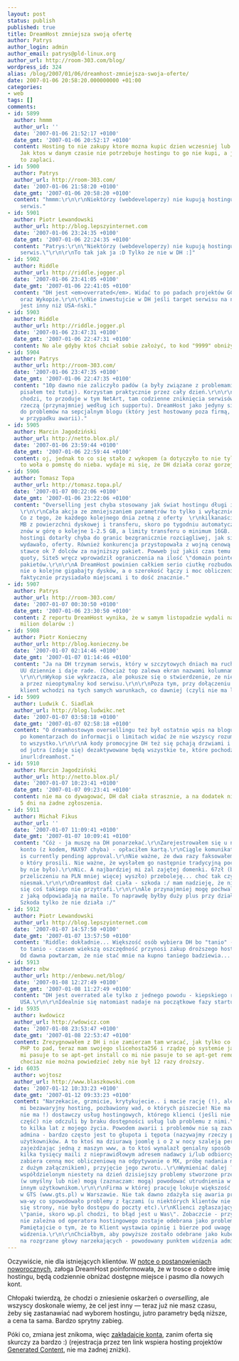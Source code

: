 ```yaml
---
layout: post
status: publish
published: true
title: DreamHost zmniejsza swoją ofertę
author: Patrys
author_login: admin
author_email: patrys@pld-linux.org
author_url: http://room-303.com/blog/
wordpress_id: 324
alias: /blog/2007/01/06/dreamhost-zmniejsza-swoja-oferte/
date: 2007-01-06 20:58:20.000000000 +01:00
categories:
- web
tags: []
comments:
- id: 5899
  author: hmmm
  author_url: ''
  date: '2007-01-06 21:52:17 +0100'
  date_gmt: '2007-01-06 20:52:17 +0100'
  content: Hosting to nie zakupy ktore mozna kupic dzien wczesniej lub przed samym  obiadem.
    Jak ktos w danym czasie nie potrzebuje hostingu to go nie kupi, a jak ktos potrzebuje
    to zaplaci.
- id: 5900
  author: Patrys
  author_url: http://room-303.com/
  date: '2007-01-06 21:58:20 +0100'
  date_gmt: '2007-01-06 20:58:20 +0100'
  content: "hmmm:\r\n\r\nNiektórzy (webdeveloperzy) nie kupują hostingu pod konkretny
    serwis."
- id: 5901
  author: Piotr Lewandowski
  author_url: http://blog.lepszyinternet.com
  date: '2007-01-06 23:24:35 +0100'
  date_gmt: '2007-01-06 22:24:35 +0100'
  content: "Patrys:\r\n\"Niektórzy (webdeveloperzy) nie kupują hostingu pod konkretny
    serwis.\"\r\n\r\nTo tak jak ja :D Tylko że nie w DH :]"
- id: 5902
  author: Riddle
  author_url: http://riddle.jogger.pl
  date: '2007-01-06 23:41:05 +0100'
  date_gmt: '2007-01-06 22:41:05 +0100'
  content: "DH jest <em>overrated</em>. Widać to po padach projektów GC (10p głównie)
    oraz Wykopie.\r\n\r\nNie inwestujcie w DH jeśli target serwisu na nim stawianego
    jest inny niż USA-ński."
- id: 5903
  author: Riddle
  author_url: http://riddle.jogger.pl
  date: '2007-01-06 23:47:31 +0100'
  date_gmt: '2007-01-06 22:47:31 +0100'
  content: No ale gdyby ktoś chciał sobie założyć, to kod "9999" obniży cenę o 99$.
- id: 5904
  author: Patrys
  author_url: http://room-303.com/
  date: '2007-01-06 23:47:35 +0100'
  date_gmt: '2007-01-06 22:47:35 +0100'
  content: "10p dawno nie zaliczyło padów (a były związane z problemami DH, o których
    pisałem też tutaj). Korzystam praktycznie przez cały dzień.\r\n\r\nJeśli o pady
    chodzi, to przoduje w tym NetArt, tam codzienne zniknięcia serwisów są normalną
    rzeczą (przynajmniej według ich supportu). DreamHost jako jedyny się przyznają
    do problemów na sepcjalnym blogu (który jest hostowany poza firmą, żeby działał
    w przypadku awarii)."
- id: 5905
  author: Marcin Jagodziński
  author_url: http://netto.blox.pl/
  date: '2007-01-06 23:59:44 +0100'
  date_gmt: '2007-01-06 22:59:44 +0100'
  content: oj, jednak to co się stało z wykopem (a dotyczyło to nie tylko wykopu)
    to woła o pomstę do nieba. wydaje mi się, że DH działa coraz gorzej.
- id: 5906
  author: Tomasz Topa
  author_url: http://tomasz.topa.pl/
  date: '2007-01-07 00:22:06 +0100'
  date_gmt: '2007-01-06 23:22:06 +0100'
  content: "Overselling jest chyba stosowany jak świat hostingu długi i szeroki...
    \r\n\r\nCała akcja ze zmniejszaniem parametrów to tylko i wyłącznie \"kłit makekingowy\".
    Co z tego, że każdego kolejnego dnia zetną z oferty  \r\nkilkanaście, no kilkadziesiąt
    MB z powierzchni dyskowej i transferu, skoro po tygodniu automatycznie quota podskoczy
    znów w górę o kolejne 1-2.5 GB, a limity transferu o minimum 16GB...\r\n\r\nAmerykańskie
    hostingi dotarły chyba do granic bezgranicznie rozciągliwej, jak się do tej pory
    wydawało, oferty. Również konkurencja przystopowała z wojną cenową kończąc na
    stawce ok 7 dolców za najniższy pakiet. Powweb już jakiś czas temu przestał rozciągać
    quoty, Site5 wręcz wprowadził ograniczenia na ilość \"domain pointers\" do najtańszych
    pakietów.\r\n\r\nA DreamHost powinien całkiem serio ciutkę rozbudować swoją sieć
    nie o kolejne gigabajty dysków, a o szerokość łączy i moc obliczeniową... Bo ostatnio
    faktycznie przysiadało miejscami i to dość znacznie."
- id: 5907
  author: Patrys
  author_url: http://room-303.com/
  date: '2007-01-07 00:30:50 +0100'
  date_gmt: '2007-01-06 23:30:50 +0100'
  content: Z reportu DreamHost wynika, że w samym listopadzie wydali na sprzęt ponad
    milion dolarów :)
- id: 5908
  author: Piotr Konieczny
  author_url: http://blog.konieczny.be
  date: '2007-01-07 02:14:46 +0100'
  date_gmt: '2007-01-07 01:14:46 +0100'
  content: "Ja na DH trzymam serwis, który w szczytowych dniach ma ruch rzedu 80 tys.
    UU dziennie i daje rade. (Chociaż top zalewa ekran nazwami kolumnami php.cgi ;-).
    \r\n\r\nWykop sie wykrzacza, ale pokusze się o stwierdzenie, ze nie przez DH,
    a przez nieoptymalny kod serwisu.\r\n\r\nPoza tym, przy dołączeniu do DH z kodzikiempromocyjnym,
    klient wchodzi na tych samych warunkach, co dawniej (czyli nie ma limitow)."
- id: 5909
  author: Ludwik C. Siadlak
  author_url: http://blog.ludwikc.net
  date: '2007-01-07 03:58:18 +0100'
  date_gmt: '2007-01-07 02:58:18 +0100'
  content: "O dreamhostowym oversellingu też był ostatnio wpis na blogu, a jednak
    po komentarzach do informacji o limitach widać że nie wszyscy rozumieją po co
    to wszystko.\r\n\r\nA kody promocyjne DH też się pchają drzwiami i Oknami, dlatego
    od jutra (zdaje się) dezaktywowane będą wszystkie te, które pochodzą z domen zawierajcyh
    inurl:dreamhost."
- id: 5910
  author: Marcin Jagodziński
  author_url: http://netto.blox.pl/
  date: '2007-01-07 10:23:41 +0100'
  date_gmt: '2007-01-07 09:23:41 +0100'
  content: nie ma co dywagować, DH dał ciała strasznie, a na dodatek nie odpowiadał
    5 dni na żadne zgłoszenia.
- id: 5911
  author: Michał Fikus
  author_url: ''
  date: '2007-01-07 11:09:41 +0100'
  date_gmt: '2007-01-07 10:09:41 +0100'
  content: "Cóż - ja muszę na DH ponarzekać.\r\nZarejestrowałem się u nic, wykupiłem
    konto (z kodem, MAX97 chyba) - opłaciłem kartą.\r\nCiągle komunikat: This account
    is currently pending approval.\r\nNie ważne, że dwa razy faksowałem do nich formularz
    o który prosili. Nie ważne, że wysłałem go następnie tradycyjną pocztą (priorytet,
    by nie było).\r\nNic. A najbardziej mi żal zajętej domenki. 67zł (bo tyle to w
    przeliczeniu na PLN mniej więcej wyszło) przeboleję... choć tak czy siak pozostaje
    niesmak.\r\n\r\nDreamHost dał ciała - szkoda :/ mam nadzieję, że nikomu innemu
    się coś takiego nie przytrafi.\r\n\r\nAle przynajmniej mogę pochwalić szybkość
    z jaką odpowiadają na maile. To naprawdę byłby duży plus przy działającym hostingu.
    Szkoda tylko że nie działa :/"
- id: 5912
  author: Piotr Lewandowski
  author_url: http://blog.lepszyinternet.com
  date: '2007-01-07 14:57:50 +0100'
  date_gmt: '2007-01-07 13:57:50 +0100'
  content: 'Riddle: dokładnie... Większość osób wybiera DH bo "tanio" - wykop.pl pokazał
    to tanio - czasem wiekszą oszczędność przynosi zakup droższego hostingu lokalnego...
    Od dawna powtarzam, że nie stać mnie na kupno taniego badziewia...'
- id: 5913
  author: nbw
  author_url: http://enbewu.net/blog/
  date: '2007-01-08 12:27:49 +0100'
  date_gmt: '2007-01-08 11:27:49 +0100'
  content: "DH jest overrated ale tylko z jednego powodu - kiepskiego routingu do
    USA.\r\n\r\nIdealnie się natomiast nadaje na początkowe fazy startupów."
- id: 5935
  author: kwdowicz
  author_url: http://wdowicz.com
  date: '2007-01-08 23:53:47 +0100'
  date_gmt: '2007-01-08 22:53:47 +0100'
  content: Zrezygnowałem z DH i nie zamierzam tam wracać, jak tylko co innego niż
    PHP to pad, teraz mam swojego slicehosta256 i rządzę po systemie jak król, co
    mi pasuje to se apt-get install co mi nie pasuje to se apt-get remove... Polecam,
    chociaz nie można powiedzieć żeby nie był 12 razy droższy.
- id: 6035
  author: wojtosz
  author_url: http://www.blaszkowski.com
  date: '2007-01-12 10:33:23 +0100'
  date_gmt: '2007-01-12 09:33:23 +0100'
  content: "Narzekacie, grzmicie, krytykujecie.. i macie rację (!), ale: pokażcie
    mi bezawaryjny hosting, pozbawiony wad, o których piszecie! Nie ma (podkreślam:
    nie ma !) dostawczy usług hostingowych, którego klienci (jeśli nie wszyscy to
    część) nie odczuli by braku dostępności usług lub problemu z nimi.\r\n\r\nHosting
    to kilka lat z mojego życia. Powodem awarii i problemów nie są zazwyczaj błędy
    admina - bardzo często jest to głupota i tępota (nazywajmy rzeczy po imieniu !)
    użytkowników. A to ktoś ma dziurawą joomlę i o 2 w nocy szaleją perlowe skrypty
    zajeżdżając jedną z maszyn www, a to ktoś wynalazł genialny sposób aby wypuścić
    kilka tysięcy maili z nieprawidłowym adresem nadawcy i/lub odbiorcy, czym skurecznie
    zabiera cenną moc obliczeniową na odpytywanie o MX, próbę nadania maila (oczywiście
    z dużym załącznikiem), przyjęcie jego zwrotu..\r\nWymieniać dalej ? W hostingu
    współdzielonym niestety na dzień dzisiejszy problemy stworzone przez jednego klienta
    (w umyślny lub nie) mogą (zaznaczam: mogą) powodować utrudnienia w dostawie usług
    innym użytkownikom.\r\n\r\nFirma w której pracuję lokuje większość swoich serwerów
    w GTS (www.gts.pl) w Warszawie. Nie tak dawno zdażyła się awaria prądu w centrum
    wa-wy co spowodowało problemy z łączami (u niektórych klientów nie wyświetlały
    się strony, nie było dostępu do poczty etc).\r\nKlienci zgłaszający problemy twierdzili
    \"panie, skoro wp.pl chodzi, to błąd jest u Was\". Zobaczcie - przyczyna w 100%
    nie zależna od operatora hostingowego zostaje odebrana jako problem tegoż dostawcy.
    Pamiętajcie o tym, że to Klient wystawia opinię i bierze pod uwagę swój punkt
    widzenia.\r\n\r\nChciałbym, aby powyższe zostało odebrane jako kubeł zimnej wody
    na rozgrzane głowy narzekających - powodowany punktem widzenia admina."
---
```

<p>Oczywiście, nie dla istniejących klientów. W <a href="http://blog.dreamhost.com/2007/01/03/new-dream-resolutions">notce o postanowieniach noworocznych</a>, załoga DreamHost poinformowała, że w trosce o dobre imię hostingu, będą codziennie obniżać dostępne miejsce i pasmo dla nowych kont.</p>

<p>Chłopaki twierdzą, że chodzi o zniesienie oskarżeń o <em>overselling</em>, ale wszyscy doskonale wiemy, że cel jest inny — teraz już nie masz czasu, żeby się zastanawiać nad wyborem hostingu, jutro parametry będą niższe, a cena ta sama. Bardzo sprytny zabieg.</p>

<p>Póki co, zmiana jest znikoma, więc <a href="http://www.dreamhost.com/r.cgi?126653">zakładajcie konta</a>, zanim oferta się skurczy za bardzo :) (rejestracja przez ten link wspiera hosting projektów <a href="http://generatedcontent.com/">Generated Content</a>, nie ma żadnej zniżki).</p>

